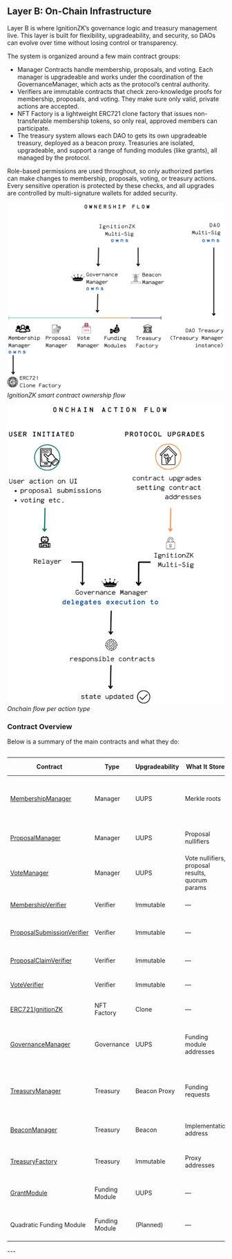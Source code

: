 ## Layer B: On-Chain Infrastructure 

Layer B is where IgnitionZK’s governance logic and treasury management live. This layer is built for flexibility, upgradeability, and security, so DAOs can evolve over time without losing control or transparency.

The system is organized around a few main contract groups:

- Manager Contracts handle membership, proposals, and voting. Each manager is upgradeable and works under the coordination of the GovernanceManager, which acts as the protocol’s central authority.
- Verifiers are immutable contracts that check zero-knowledge proofs for membership, proposals, and voting. They make sure only valid, private actions are accepted.
- NFT Factory is a lightweight ERC721 clone factory that issues non-transferable membership tokens, so only real, approved members can participate.
- The treasury system allows each DAO to gets its own upgradeable treasury, deployed as a beacon proxy. Treasuries are isolated, upgradeable, and support a range of funding modules (like grants), all managed by the protocol.

Role-based permissions are used throughout, so only authorized parties can make changes to membership, proposals, voting, or treasury actions. Every sensitive operation is protected by these checks, and all upgrades are controlled by multi-signature wallets for added security.

![Contract ownership](../frontend/src/assets/ownership-flow.png)
*IgnitionZK smart contract ownership flow*

![Contract ownership](../frontend/src/assets/action-flow.png)
*Onchain flow per action type*

### Contract Overview

Below is a summary of the main contracts and what they do:

<div style="overflow-x: auto;">

| Contract | Type | Upgradeability | What It Stores | What It Does | Owner |
|---|---|---|---|---|---|
| [MembershipManager](../hardhat/contracts/managers/MembershipManager.sol) | Manager | UUPS | Merkle roots | Deploys group NFTs, manages members, verifies membership | GovernanceManager |
| [ProposalManager](../hardhat/contracts/managers/ProposalManager.sol) | Manager | UUPS | Proposal nullifiers | Verifies proposal submissions and claims | GovernanceManager |
| [VoteManager](../hardhat/contracts/managers/VoteManager.sol) | Manager | UUPS | Vote nullifiers, proposal results, quorum params | Verifies votes, tracks proposal status | GovernanceManager |
| [MembershipVerifier](../hardhat/contracts/verifiers/MembershipVerifier.sol) | Verifier | Immutable | — | Checks membership proofs | — |
| [ProposalSubmissionVerifier](../hardhat/contracts/verifiers/ProposalVerifier.sol) | Verifier | Immutable | — | Checks proposal submission proofs | — |
| [ProposalClaimVerifier](../hardhat/contracts/verifiers/ProposalVerifier.sol) | Verifier | Immutable | — | Checks proposal claim proofs | — |
| [VoteVerifier](../hardhat/contracts/verifiers/VoteVerifier.sol) | Verifier | Immutable | — | Checks voting proofs | — |
| [ERC721IgnitionZK](../hardhat/contracts/token/ERC721IgnitionZK.sol) | NFT Factory | Clone | — | Deploys NFT clones for DAOs | MembershipManager |
| [GovernanceManager](../hardhat/contracts/governance/GovernanceManager.sol) | Governance | UUPS | Funding module addresses | Manages modules, delegates calls, protocol admin | IgnitionZK MultiSig |
| [TreasuryManager](../hardhat/contracts/treasury/TreasuryManager.sol) | Treasury | Beacon Proxy | Funding requests | Handles treasury logic, timelocks, admin controls | DAO Treasury MultiSig |
| [BeaconManager](../hardhat/contracts/treasury/BeaconManager.sol) | Treasury | Beacon | Implementation address | Upgrades all treasuries at once | IgnitionZK MultiSig |
| [TreasuryFactory](../hardhat/contracts/treasury/TreasuryFactory.sol)  | Treasury | Immutable | Proxy addresses | Deploys new treasury instances | GovernanceManager |
| [GrantModule](../hardhat/contracts/fundingModules/GrantModule.sol) | Funding Module | UUPS | — | Handles grant funding requests | GovernanceManager |
| Quadratic Funding Module | Funding Module | (Planned) | — | (Planned) Quadratic funding logic | GovernanceManager |
</div>
---

